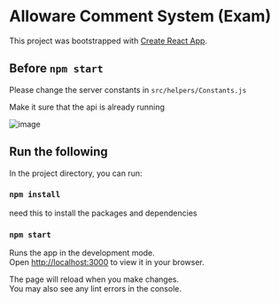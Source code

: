 # Alloware Comment System (Exam)

This project was bootstrapped with [Create React App](https://github.com/facebook/create-react-app).

## Before `npm start`
Please change the server constants in `src/helpers/Constants.js`

Make it sure that the api is already running

![image](https://user-images.githubusercontent.com/18145922/153724971-669b52a8-a4dd-4654-82d4-e834ca8e70f0.png)


## Run the following

In the project directory, you can run:

### `npm install`

need this to install the packages and dependencies

### `npm start`

Runs the app in the development mode.\
Open [http://localhost:3000](http://localhost:3000) to view it in your browser.

The page will reload when you make changes.\
You may also see any lint errors in the console.
